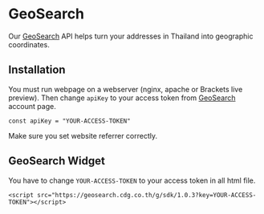 # GeoSearch
Our [GeoSearch](https://geosearch.cdg.co.th) API helps turn your addresses in Thailand into geographic coordinates.
  
## Installation
You must run webpage on a webserver (nginx, apache or Brackets live preview).
Then change `apiKey` to your access token from [GeoSearch](https://geosearch.cdg.co.th) account page.  
```
const apiKey = "YOUR-ACCESS-TOKEN"
```  
Make sure you set website referrer correctly.

## GeoSearch Widget
You have to change `YOUR-ACCESS-TOKEN` to your access token in all html file.
```
<script src="https://geosearch.cdg.co.th/g/sdk/1.0.3?key=YOUR-ACCESS-TOKEN"></script>
```  
